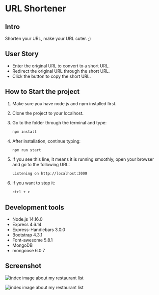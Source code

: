 # URL Shortener

## Intro

Shorten your URL, make your URL cuter. ;)

## User Story

- Enter the original URL to convert to a short URL.
- Redirect the original URL through the short URL.
- Click the button to copy the short URL.

## How to Start the project

1. Make sure you have node.js and npm installed first.
2. Clone the project to your localhost.
3. Go to the folder through the terminal and type:

   ```bash
   npm install
   ```

4. After installation, continue typing:

   ```bash
   npm run start
   ```

5. If you see this line, it means it is running smoothly, open your browser and go to the following URL:

   ```bash
   Listening on http://localhost:3000
   ```

6. If you want to stop it:

   ```bash
   ctrl + c
   ```

## Development tools

- Node.js 14.16.0
- Express 4.6.14
- Express-Handlebars 3.0.0
- Bootstrap 4.3.1
- Font-awesome 5.8.1
- MongoDB
- mongoose 6.0.7

## Screenshot

![index image about my restaurant list](.public/image/URL_20-7-2022_211947_localhost.jpeg)

![index image about my restaurant list](.public/image/URL_20-7-2022_21209_localhost.jpeg)